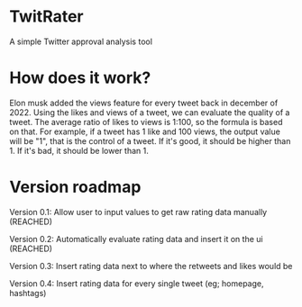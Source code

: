 # TwitRater
A simple Twitter approval analysis tool

# How does it work?
Elon musk added the views feature for every tweet back in december of 2022. Using the likes and views of a tweet, we can evaluate the quality of a tweet.
The average ratio of likes to views is 1:100, so the formula is based on that. For example, if a tweet has 1 like and 100 views, the output value will be "1", that is the control of a tweet. If it's good, it should be higher than 1. If it's bad, it should be lower than 1.
# Version roadmap
Version 0.1:
 Allow user to input values to get raw rating data manually (REACHED)
 
Version 0.2:
 Automatically evaluate rating data and insert it on the ui (REACHED)
 
Version 0.3:
 Insert rating data next to where the retweets and likes would be

Version 0.4:
 Insert rating data for every single tweet (eg; homepage, hashtags)
